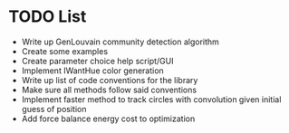 # TODO List

- Write up GenLouvain community detection algorithm
- Create some examples
- Create parameter choice help script/GUI
- Implement IWantHue color generation
- Write up list of code conventions for the library
- Make sure all methods follow said conventions
- Implement faster method to track circles with convolution given initial guess of position
- Add force balance energy cost to optimization
